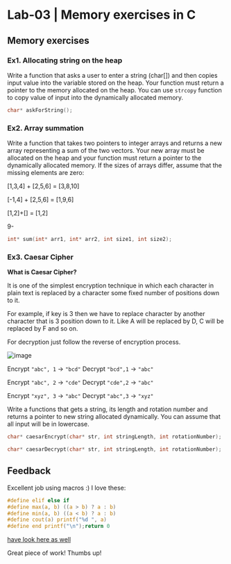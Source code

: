 # Lab-03 | Memory exercises in C

## Memory exercises

### Ex1. Allocating string on the heap

Write a function that asks a user to enter a string (char[]) and then copies input value into the variable stored on the heap. Your function must return a pointer to the memory allocated on the heap. You can use `strcopy` function to copy value of input into the dynamically allocated memory. 

```c
char* askForString();
```

### **Ex2. Array summation**

Write a function that takes two pointers to integer arrays and returns a new array representing a sum of the two vectors. Your new array must be allocated on the heap and your function must return a pointer to the dynamically allocated memory. If the sizes of arrays differ, assume that the missing elements are zero: 

[1,3,4] + [2,5,6] = [3,8,10] 

[-1,4] + [2,5,6] = [1,9,6] 

[1,2]+[] = [1,2]

9-

```c
int* sum(int* arr1, int* arr2, int size1, int size2); 
```

### Ex3. Caesar Cipher

**What is Caesar Cipher?**

It is one of the simplest encryption technique in which each character in plain text is replaced by a character some fixed number of positions down to it.

For example, if key is 3 then we have to replace character by another character that is 3 position down to it. Like A will be replaced by D, C will be replaced by F and so on.

For decryption just follow the reverse of encryption process.

![image](https://user-images.githubusercontent.com/51178055/154908235-68fa5eb1-7f4d-4d02-a98b-3a6260f22690.png)

Encrypt `"abc", 1` → `"bcd"`     Decrypt `"bcd",1` → `"abc"` 

Encrypt `"abc", 2` → `"cde"`     Decrypt `"cde",2` → `"abc"` 

Encrypt `"xyz", 3` → `"abc"`     Decrypt `"abc",3` → `"xyz"` 

Write a functions that gets a string, its length and rotation number and returns a pointer to new string allocated dynamically. You can assume that all input will be in lowercase. 

```c
char* caesarEncrypt(char* str, int stringLength, int rotationNumber);

char* caesarDecrypt(char* str, int stringLength, int rotationNumber);
```

## Feedback
Excellent job using macros :) I love these: 

```c
#define elif else if
#define max(a, b) ((a > b) ? a : b)
#define min(a, b) ((a < b) ? a : b)
#define cout(a) printf("%d ", a)
#define end printf("\n");return 0
```

[have look here as well](https://www.geeksforgeeks.org/taking-string-input-space-c-3-different-methods/)

Great piece of work! Thumbs up!
